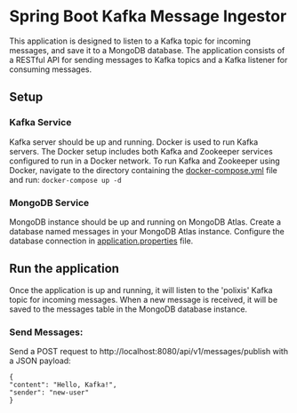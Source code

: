 # Spring Boot Kafka Message Ingestor

This application is designed to listen to a Kafka topic for incoming messages, and save it to a MongoDB database.
The application consists of a RESTful API for sending messages to Kafka topics and a Kafka listener for consuming messages.

## **Setup**

### Kafka Service
Kafka server should be up and running. Docker is used to run Kafka servers. 
The Docker setup includes both Kafka and Zookeeper services configured to run in a Docker network.
To run Kafka and Zookeeper using Docker, navigate to the directory containing the [docker-compose.yml](docker-compose.yml) file and run:
``docker-compose up -d
``


### MongoDB Service
MongoDB instance should be up and running on MongoDB Atlas.
Create a database named messages in your MongoDB Atlas instance.
Configure the database connection in [application.properties](src%2Fmain%2Fresources%2Fapplication.properties) file.


## **Run the application**
Once the application is up and running, it will listen to the
'polixis' Kafka topic for incoming messages.
When a new message is received,
it will be saved to the messages table in the MongoDB database instance.

### Send Messages:


Send a POST request to http://localhost:8080/api/v1/messages/publish with a JSON payload:

```
{
"content": "Hello, Kafka!",
"sender": "new-user"
}
```
